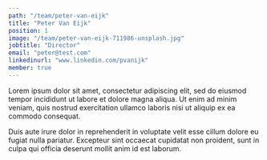 ```yaml
---
path: "/team/peter-van-eijk"
title: "Peter Van Eijk"
position: 1
image: "/team/peter-van-eijk-711986-unsplash.jpg"
jobtitle: "Director"
email: "peter@test.com"
linkedinurl: "www.linkedin.com/pvanijk"
member: true
---
```


Lorem ipsum dolor sit amet, consectetur adipiscing elit, sed do eiusmod tempor incididunt ut labore et dolore magna aliqua. Ut enim ad minim veniam, quis nostrud exercitation ullamco laboris nisi ut aliquip ex ea commodo consequat.

Duis aute irure dolor in reprehenderit in voluptate velit esse cillum dolore eu fugiat nulla pariatur. Excepteur sint occaecat cupidatat non proident, sunt in culpa qui officia deserunt mollit anim id est laborum.
